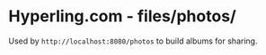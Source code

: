 # Hyperling.com - files/photos/

Used by `http://localhost:8080/photos` to build albums for sharing.
